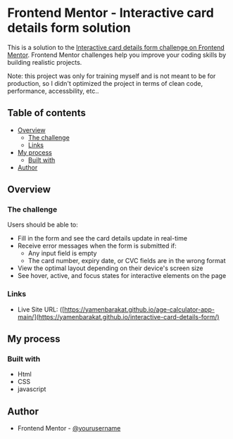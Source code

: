 # Frontend Mentor - Interactive card details form solution

This is a solution to the [Interactive card details form challenge on Frontend Mentor](https://www.frontendmentor.io/challenges/interactive-card-details-form-XpS8cKZDWw). Frontend Mentor challenges help you improve your coding skills by building realistic projects. 

Note: this project was only for training myself and is not meant to be for production, so I didn't optimized the project in terms of clean code, performance, accessbility, etc..

## Table of contents

- [Overview](#overview)
  - [The challenge](#the-challenge)
  - [Links](#links)
- [My process](#my-process)
  - [Built with](#built-with)
- [Author](#author)

## Overview

### The challenge

Users should be able to:

- Fill in the form and see the card details update in real-time
- Receive error messages when the form is submitted if:
  - Any input field is empty
  - The card number, expiry date, or CVC fields are in the wrong format
- View the optimal layout depending on their device's screen size
- See hover, active, and focus states for interactive elements on the page

### Links

- Live Site URL: ([https://yamenbarakat.github.io/age-calculator-app-main/](https://yamenbarakat.github.io/interactive-card-details-form/)

## My process

### Built with

- Html
- CSS 
- javascript

## Author

- Frontend Mentor - [@yourusername](https://www.frontendmentor.io/profile/yamenbarakat)
